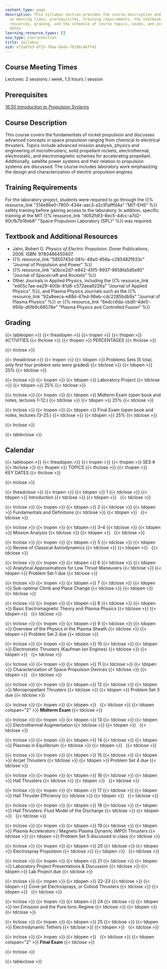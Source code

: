 ```yaml
---
content_type: page
description: This syllabus section provides the course description and information
  on meeting times, prerequisites, training requirements, the textbook, additional
  resources, grading, and the schedule of course topics, exams, and assignment due
  dates.
learning_resource_types: []
ocw_type: CourseSection
title: Syllabus
uid: ef2ab7e3-df15-78ae-bbda-78196c4bff42
---
```


Course Meeting Times
--------------------

Lectures: 2 sessions / week, 1.5 hours / session

Prerequisites
-------------

[_16.50 Introduction to Propulsion Systems_](/courses/16-50-introduction-to-propulsion-systems-spring-2012)

Course Description
------------------

This course covers the fundamentals of rocket propulsion and discusses advanced concepts in space propulsion ranging from chemical to electrical thrusters. Topics include advanced mission analysis, physics and engineering of microthrusters, solid propellant rockets, electrothermal, electrostatic, and electromagnetic schemes for accelerating propellant. Additionally, satellite power systems and their relation to propulsion systems are discussed. The course includes laboratory work emphasizing the design and characterization of electric propulsion engines.

Training Requirements
---------------------

For the laboratory project, students were required to go through the {{% resource_link "314e86e0-7900-434e-aac3-a2c91afffd4a" "MIT-EHS" %}} safety training before gaining access to the laboratory. In addition, specific training at the MIT {{% resource_link "d052fdf3-8ec5-4dcc-a7d2-60cfb7b16eb6" "Space Propulsion Laboratory (SPL)" %}} was required.

Textbook and Additional Resources
---------------------------------

*   Jahn, Robert G. _Physics of Electric Propulsion_. Dover Publications, 2006. ISBN: 9780486450407.
*   {{% resource_link "5850745d-081c-48a0-856a-c285482f933c" "Journal of Propulsion and Power" %}}
*   {{% resource_link "a0bce2d7-e842-45f5-9937-9658fa5d5e85" "Journal of Spacecraft and Rockets" %}}
*   Other Journals in Applied Physics, including the {{% resource_link "ed05c7ae-ea29-400b-81d8-c572aea9226a" "Journal of Applied Physics" %}}, and Plasma Physics Journals such as the {{% resource_link "92a8eeca-e88d-47ed-96eb-cdc2285bdb9a" "Journal of Plasma Physics" %}} or {{% resource_link "6edcc6da-cbd0-4de5-950b-d5fb9c68578e" "Plasma Physics and Controlled Fusion" %}}

Grading
-------

{{< tableopen >}}
{{< theadopen >}}
{{< tropen >}}
{{< thopen >}}
ACTIVITIES
{{< thclose >}}
{{< thopen >}}
PERCENTAGES
{{< thclose >}}

{{< trclose >}}

{{< theadclose >}}
{{< tropen >}}
{{< tdopen >}}
Problems Sets (5 total, only first four problem sets were graded)
{{< tdclose >}}
{{< tdopen >}}
25%
{{< tdclose >}}

{{< trclose >}}
{{< tropen >}}
{{< tdopen >}}
Laboratory Project
{{< tdclose >}}
{{< tdopen >}}
25%
{{< tdclose >}}

{{< trclose >}}
{{< tropen >}}
{{< tdopen >}}
Midterm Exam (open book and notes, lectures 1–12.)
{{< tdclose >}}
{{< tdopen >}}
25%
{{< tdclose >}}

{{< trclose >}}
{{< tropen >}}
{{< tdopen >}}
Final Exam (open book and notes, lectures 13–25.)
{{< tdclose >}}
{{< tdopen >}}
25%
{{< tdclose >}}

{{< trclose >}}

{{< tableclose >}}

Calendar
--------

{{< tableopen >}}
{{< theadopen >}}
{{< tropen >}}
{{< thopen >}}
SES #
{{< thclose >}}
{{< thopen >}}
TOPICS
{{< thclose >}}
{{< thopen >}}
KEY DATES
{{< thclose >}}

{{< trclose >}}

{{< theadclose >}}
{{< tropen >}}
{{< tdopen >}}
1
{{< tdclose >}}
{{< tdopen >}}
Introduction
{{< tdclose >}}
{{< tdopen >}}
 
{{< tdclose >}}

{{< trclose >}}
{{< tropen >}}
{{< tdopen >}}
2
{{< tdclose >}}
{{< tdopen >}}
Fundamentals and Definitions
{{< tdclose >}}
{{< tdopen >}}
 
{{< tdclose >}}

{{< trclose >}}
{{< tropen >}}
{{< tdopen >}}
3–4
{{< tdclose >}}
{{< tdopen >}}
Mission Analysis
{{< tdclose >}}
{{< tdopen >}}
 
{{< tdclose >}}

{{< trclose >}}
{{< tropen >}}
{{< tdopen >}}
5
{{< tdclose >}}
{{< tdopen >}}
Review of Classical Astrodynamics
{{< tdclose >}}
{{< tdopen >}}
 
{{< tdclose >}}

{{< trclose >}}
{{< tropen >}}
{{< tdopen >}}
6
{{< tdclose >}}
{{< tdopen >}}
Analytical Approximations for Low Thrust Maneuvers
{{< tdclose >}}
{{< tdopen >}}
Problem Set 1 due
{{< tdclose >}}

{{< trclose >}}
{{< tropen >}}
{{< tdopen >}}
7
{{< tdclose >}}
{{< tdopen >}}
Sub-optimal Climb and Plane Change
{{< tdclose >}}
{{< tdopen >}}
 
{{< tdclose >}}

{{< trclose >}}
{{< tropen >}}
{{< tdopen >}}
8
{{< tdclose >}}
{{< tdopen >}}
Basic Electromagnetic Theory and Plasma Physics
{{< tdclose >}}
{{< tdopen >}}
 
{{< tdclose >}}

{{< trclose >}}
{{< tropen >}}
{{< tdopen >}}
9
{{< tdclose >}}
{{< tdopen >}}
Overview of the Physics in the Plasma Sheath
{{< tdclose >}}
{{< tdopen >}}
Problem Set 2 due
{{< tdclose >}}

{{< trclose >}}
{{< tropen >}}
{{< tdopen >}}
10
{{< tdclose >}}
{{< tdopen >}}
Electrostatic Thrusters (Kaufman Ion Engines)
{{< tdclose >}}
{{< tdopen >}}
 
{{< tdclose >}}

{{< trclose >}}
{{< tropen >}}
{{< tdopen >}}
11
{{< tdclose >}}
{{< tdopen >}}
Characterization of Space Propulsion Devices
{{< tdclose >}}
{{< tdopen >}}
 
{{< tdclose >}}

{{< trclose >}}
{{< tropen >}}
{{< tdopen >}}
12
{{< tdclose >}}
{{< tdopen >}}
Monopropellant Thrusters
{{< tdclose >}}
{{< tdopen >}}
Problem Set 3 due
{{< tdclose >}}

{{< trclose >}}
{{< tropen >}}
{{< tdopen >}}
 
{{< tdclose >}}
{{< tdopen colspan="2" >}}
**Midterm Exam**
{{< tdclose >}}

{{< trclose >}}
{{< tropen >}}
{{< tdopen >}}
13
{{< tdclose >}}
{{< tdopen >}}
Electrothermal Augmentation
{{< tdclose >}}
{{< tdopen >}}
 
{{< tdclose >}}

{{< trclose >}}
{{< tropen >}}
{{< tdopen >}}
14
{{< tdclose >}}
{{< tdopen >}}
Plasmas in Equilibrium
{{< tdclose >}}
{{< tdopen >}}
 
{{< tdclose >}}

{{< trclose >}}
{{< tropen >}}
{{< tdopen >}}
15
{{< tdclose >}}
{{< tdopen >}}
Arcjet Thrusters
{{< tdclose >}}
{{< tdopen >}}
Problem Set 4 due
{{< tdclose >}}

{{< trclose >}}
{{< tropen >}}
{{< tdopen >}}
16
{{< tdclose >}}
{{< tdopen >}}
Hall Thrusters
{{< tdclose >}}
{{< tdopen >}}
 
{{< tdclose >}}

{{< trclose >}}
{{< tropen >}}
{{< tdopen >}}
17
{{< tdclose >}}
{{< tdopen >}}
Hall Thruster Efficiency
{{< tdclose >}}
{{< tdopen >}}
 
{{< tdclose >}}

{{< trclose >}}
{{< tropen >}}
{{< tdopen >}}
18
{{< tdclose >}}
{{< tdopen >}}
Hall Thrusters: Fluid Model of the Discharge
{{< tdclose >}}
{{< tdopen >}}
 
{{< tdclose >}}

{{< trclose >}}
{{< tropen >}}
{{< tdopen >}}
19
{{< tdclose >}}
{{< tdopen >}}
Plasma Accelerators / Magneto Plasma Dynamic (MPD) Thrusters
{{< tdclose >}}
{{< tdopen >}}
Problem Set 5 discussed in class
{{< tdclose >}}

{{< trclose >}}
{{< tropen >}}
{{< tdopen >}}
20
{{< tdclose >}}
{{< tdopen >}}
Electrospray Propulsion
{{< tdclose >}}
{{< tdopen >}}
 
{{< tdclose >}}

{{< trclose >}}
{{< tropen >}}
{{< tdopen >}}
21
{{< tdclose >}}
{{< tdopen >}}
Laboratory Project Presentations & Discussion
{{< tdclose >}}
{{< tdopen >}}
Lab Project due
{{< tdclose >}}

{{< trclose >}}
{{< tropen >}}
{{< tdopen >}}
22–23
{{< tdclose >}}
{{< tdopen >}}
Cone-jet Electrosprays, or Colloid Thrusters
{{< tdclose >}}
{{< tdopen >}}
 
{{< tdclose >}}

{{< trclose >}}
{{< tropen >}}
{{< tdopen >}}
24
{{< tdclose >}}
{{< tdopen >}}
Ion Emission and the Pure Ionic Regime
{{< tdclose >}}
{{< tdopen >}}
 
{{< tdclose >}}

{{< trclose >}}
{{< tropen >}}
{{< tdopen >}}
25
{{< tdclose >}}
{{< tdopen >}}
Electrodynamic Tethers
{{< tdclose >}}
{{< tdopen >}}
 
{{< tdclose >}}

{{< trclose >}}
{{< tropen >}}
{{< tdopen >}}
 
{{< tdclose >}}
{{< tdopen colspan="2" >}}
**Final Exam**
{{< tdclose >}}

{{< trclose >}}

{{< tableclose >}}